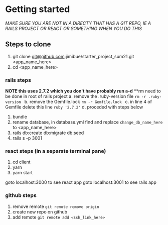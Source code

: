 # Getting started

*MAKE SURE YOU ARE NOT IN A DIRECTY THAT HAS A GIT REPO, IE A RAILS PROJECT OR REACT OR SOMETHING WHEN YOU DO THIS*

## Steps to clone

1. git clone git@github.com:jimibue/starter_project_sum21.git <app_name_here>
2. cd <app_name_here>

### rails steps
**NOTE this uses 2.7.2 which you don't have probably run a-d**
**rm need to be done in root of rails project
a. remove the  .ruby-version file `rm -r .ruby-version `
b. remove the  Gemfile.lock `rm -r Gemfile.lock `
c. in line 4 of Gemfile delete this line `ruby '2.7.2'`
d. proceded with steps below

1. bundle
2. rename database, in database.yml find and replace `change_db_name_here` to <app_name_here>
3. rails db:create db:migrate db:seed
4. rails s -p 3001

### react steps (in a separate terminal pane)
1. cd client  
2. yarn
3. yarn start

goto localhost:3000 to see react app
goto localhost:3001 to see rails app

### github steps
1. remove remote `git remote remove origin`
2. create new repo on github
3. add remote `git remote add <ssh_link_here>`

